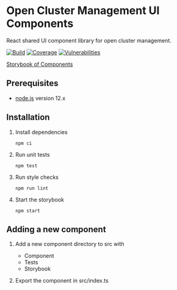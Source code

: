 # Open Cluster Management UI Components

React shared UI component library for open cluster management.

[![Build](https://github.com/open-cluster-management/ui-components/workflows/build/badge.svg)](https://github.com/open-cluster-management/ui-components/actions?query=workflow%3Abuild)
[![Coverage](https://sonarcloud.io/api/project_badges/measure?project=open-cluster-management_ui-components&metric=coverage&token=64149a11d78bff9de4105c800b8ec2219dae4ea4)](https://sonarcloud.io/dashboard?id=open-cluster-management_ui-components)
[![Vulnerabilities](https://sonarcloud.io/api/project_badges/measure?project=open-cluster-management_ui-components&metric=vulnerabilities&token=64149a11d78bff9de4105c800b8ec2219dae4ea4)](https://sonarcloud.io/dashboard?id=open-cluster-management_ui-components)

[Storybook of Components](https://open-cluster-management.github.io/ui-components/index.html)

## Prerequisites

- [node.js](https://nodejs.org/) version 12.x

## Installation

1. Install dependencies

   ```
   npm ci
   ```

2. Run unit tests

   ```
   npm test
   ```

3. Run style checks

   ```
   npm run lint
   ```

4. Start the storybook

   ```
   npm start
   ```

## Adding a new component

1. Add a new component directory to src with

      - Component
      - Tests
      - Storybook

2. Export the component in src/index.ts

